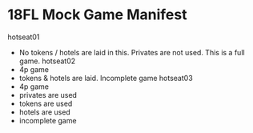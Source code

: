 # 18FL Mock Game Manifest
hotseat01
 * No tokens / hotels are laid in this. Privates are not used. This is a full game.
 hotseat02
 * 4p game
 * tokens & hotels are laid. Incomplete game
 hotseat03
 * 4p game
 * privates are used
 * tokens are used
 * hotels are used
 * incomplete game